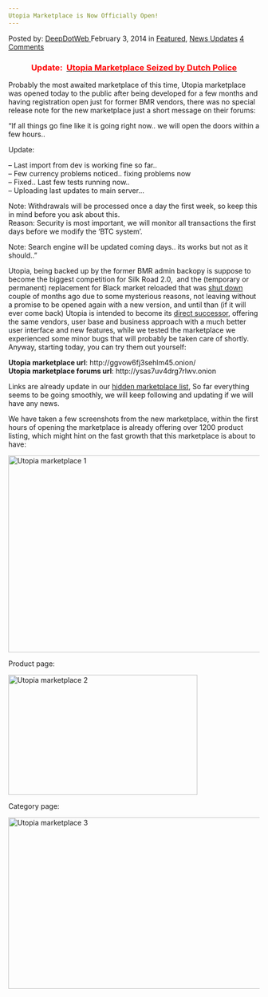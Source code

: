 ```yaml
---
Utopia Marketplace is Now Officially Open!
---
```

<article class="post-listing post-3787 post type-post status-publish format-standard has-post-thumbnail hentry category-deepdot-news category-news-updates tag-marketplace tag-officialy tag-open tag-utopia">
    <div class="post-inner">
    <p class="post-meta">
    <span>Posted by: <a href="https://www.deepdotweb.com/author/admin/" title="">DeepDotWeb </a></span>
    <span>February 3, 2014</span>
    <span>in <a href="https://www.deepdotweb.com/category/deepdot-news/" rel="category tag">Featured</a>, <a href="https://www.deepdotweb.com/category/news-updates/" rel="category tag">News Updates</a></span>
    <span><a href="https://www.deepdotweb.com/2014/02/03/utopia-marketplace-is-now-officialy-open/#comments">4 Comments</a></span>
    </p>
    <div class="clear"></div>
    <div class="entry">
    <h3 style="text-align: center;"><span style="color: #ff0000;"><strong>Update:  <a href="http://www.deepdotweb.com/2014/02/11/utopia-marketplace-seized-by-dutch-police/"><span style="color: #ff0000;">Utopia Marketplace Seized by Dutch Police</span></a></strong></span></h3>
    <p>Probably the most awaited marketplace of this time, Utopia marketplace was opened today to the public after being developed for a few months and having registration open just for former BMR vendors, there was no special release note for the new marketplace just a short message on their forums:</p>
    <p>&#8220;If all things go fine like it is going right now.. we will open the doors within a few hours..</p>
    <p>Update:</p>
    <p>&#8211; Last import from dev is working fine so far..<br />
    &#8211; Few currency problems noticed.. fixing problems now<br />
    &#8211; Fixed.. Last few tests running now..<br />
    &#8211; Uploading last updates to main server&#8230;</p>
    <p>Note: Withdrawals will be processed once a day the first week, so keep this in mind before you ask about this.<br />
    Reason: Security is most important, we will monitor all transactions the first days before we modify the &#8216;BTC system&#8217;.</p>
    <p>Note: Search engine will be updated coming days.. its works but not as it should..&#8221;</p>
    <p>Utopia, being backed up by the former BMR admin backopy is suppose to become the biggest competition for Silk Road 2.0,  and the (temporary or permanent) replacement for Black market reloaded that was <a href="http://www.deepdotweb.com/2013/12/01/bmr-is-shutting-down/">shut down</a> couple of months ago due to some mysterious reasons, not leaving without a promise to be opened again with a new version, and until than (if it will ever come back) Utopia is intended to become its <a href="http://www.deepdotweb.com/2013/12/31/new-bmr-based-market-utopia-market/" target="_blank">direct successor</a>, offering the same vendors, user base and business approach with a much better user interface and new features, while we tested the marketplace we experienced some minor bugs that will probably be taken care of shortly. Anyway, starting today, you can try them out yourself:</p>
    <p><strong>Utopia marketplace url</strong>: http://ggvow6fj3sehlm45.onion/<br />
    <strong>Utopia marketplace forums url</strong>: http://ysas7uv4drg7rlwv.onion</p>
    <p>Links are already update in our <a href="http://www.deepdotweb.com/2013/10/28/updated-llist-of-hidden-marketplaces-tor-i2p/" target="_blank">hidden marketplace list</a>, So far everything seems to be going smoothly, we will keep following and updating if we will have any news.</p>
    <p>We have taken a few screenshots from the new marketplace, within the first hours of opening the marketplace is already offering over 1200 product listing, which might hint on the fast growth that this marketplace is about to have:</p>
    <p><a href="/imgs/2014/02/1u.png"><img class="aligncenter  wp-image-3788" alt="Utopia marketplace 1" src="https://www.deepdotweb.com/wp-content/uploads/2014/02/1u.png" width="575" height="395" srcset="https://www.deepdotweb.com/wp-content/uploads/2014/02/1u.png 1270w, https://www.deepdotweb.com/wp-content/uploads/2014/02/1u-300x207.png 300w, https://www.deepdotweb.com/wp-content/uploads/2014/02/1u-1024x706.png 1024w" sizes="(max-width: 575px) 100vw, 575px" /></a></p>
    <p>Product page:</p>
    <p><a href="/imgs/2014/02/2u.png"><img class="aligncenter  wp-image-3789" alt="Utopia marketplace 2" src="https://www.deepdotweb.com/wp-content/uploads/2014/02/2u.png" width="379" height="241" srcset="https://www.deepdotweb.com/wp-content/uploads/2014/02/2u.png 1255w, https://www.deepdotweb.com/wp-content/uploads/2014/02/2u-300x191.png 300w, https://www.deepdotweb.com/wp-content/uploads/2014/02/2u-1024x652.png 1024w" sizes="(max-width: 379px) 100vw, 379px" /></a></p>
    <p>Category page:</p>
    <p><a href="/imgs/2014/02/3u.png"><img class="aligncenter  wp-image-3790" alt="Utopia marketplace 3" src="https://www.deepdotweb.com/wp-content/uploads/2014/02/3u.png" width="542" height="344" srcset="https://www.deepdotweb.com/wp-content/uploads/2014/02/3u.png 1306w, https://www.deepdotweb.com/wp-content/uploads/2014/02/3u-300x191.png 300w, https://www.deepdotweb.com/wp-content/uploads/2014/02/3u-1024x652.png 1024w" sizes="(max-width: 542px) 100vw, 542px" /></a></p>
    </div>
    <span style="display:none"><a href="https://www.deepdotweb.com/tag/marketplace/" rel="tag">marketplace</a> <a href="https://www.deepdotweb.com/tag/officialy/" rel="tag">officialy</a> <a href="https://www.deepdotweb.com/tag/open/" rel="tag">open</a> <a href="https://www.deepdotweb.com/tag/utopia/" rel="tag">utopia</a></span> <span style="display:none" class="updated">2014-02-03</span>
    <div style="display:none" class="vcard author" itemprop="author" itemscope itemtype="http://schema.org/Person"><strong class="fn" itemprop="name"><a href="https://www.deepdotweb.com/author/admin/" title="Posts by DeepDotWeb" rel="author">DeepDotWeb</a></strong></div>
    </div>
</article>

